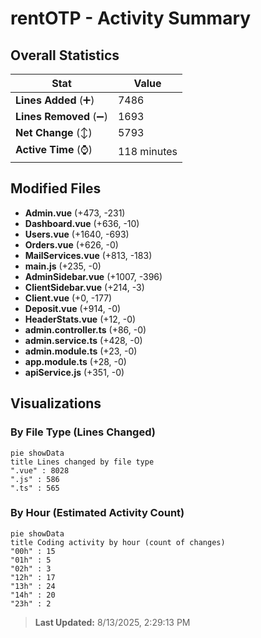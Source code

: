 # rentOTP - Activity Summary 

## Overall Statistics

| Stat                   | Value                                                             |
| ---------------------- | ----------------------------------------------------------------- |
| **Lines Added** (➕)   | 7486                                          |
| **Lines Removed** (➖) | 1693                                        |
| **Net Change** (↕)    | 5793                |
| **Active Time** (⌚)   | 118 minutes |


## Modified Files
- **Admin.vue** (+473, -231)
- **Dashboard.vue** (+636, -10)
- **Users.vue** (+1640, -693)
- **Orders.vue** (+626, -0)
- **MailServices.vue** (+813, -183)
- **main.js** (+235, -0)
- **AdminSidebar.vue** (+1007, -396)
- **ClientSidebar.vue** (+214, -3)
- **Client.vue** (+0, -177)
- **Deposit.vue** (+914, -0)
- **HeaderStats.vue** (+12, -0)
- **admin.controller.ts** (+86, -0)
- **admin.service.ts** (+428, -0)
- **admin.module.ts** (+23, -0)
- **app.module.ts** (+28, -0)
- **apiService.js** (+351, -0)

## Visualizations

### By File Type (Lines Changed)

```mermaid
pie showData
title Lines changed by file type
".vue" : 8028
".js" : 586
".ts" : 565
```

### By Hour (Estimated Activity Count)

```mermaid
pie showData
title Coding activity by hour (count of changes)
"00h" : 15
"01h" : 5
"02h" : 3
"12h" : 17
"13h" : 24
"14h" : 20
"23h" : 2
```


> **Last Updated:** 8/13/2025, 2:29:13 PM